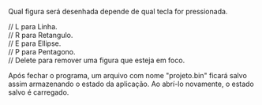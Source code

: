 Qual figura será desenhada depende de qual tecla for pressionada.


// L para Linha. <br />
// R para Retangulo. <br />
// E para Ellipse. <br />
// P para Pentagono. <br />
// Delete para remover uma figura que esteja em foco. <br />



Após fechar o programa, um arquivo com nome "projeto.bin" ficará salvo assim armazenando o estado da aplicação. 
Ao abrí-lo novamente, o estado salvo é carregado.

